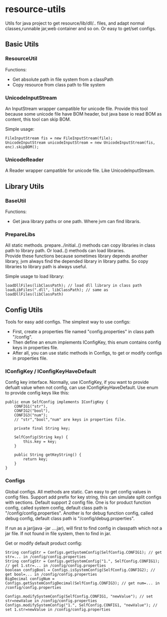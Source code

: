 # resource-utils
Utils for java project to get resource/lib/dll/.. files, and adapt normal classes,runnable jar,web container and so on. Or easy to get/set configs.


## Basic Utils

### ResourceUtil
Functions:

- Get absolute path in file system from a classPath
- Copy resource from class path to file system

### UnicodeInputStream
An InputStream wrapper campatible for unicode file. Provide this tool because some unicode file have BOM header, but java base io read BOM as content, this tool can skip BOM.

Simple usage:

    FileInputStream fis = new FileInputStream(file);
    UnicodeInputStream unicodeInputStream = new UnicodeInputStream(fis, enc).skipBOM();
	

### UnicodeReader
A Reader wrapper campatible for unicode file. Like UnicodeInputStream.


## Library Utils

### BaseUtil
Functions:

- Get java library paths or one path. Where jvm can find libraris.

### PrepareLibs
All static methods. prepare../initial..() methods can copy libraries in class path to library path. Or load..() methods can load libraries.  
Provide these functions because sometimes library depends another library, jvm always find the depended library in library paths. So copy libraries to library path is always useful.

Simple usage to load library:

    loadDllFiles(libClassPath); // load dll library in class path
    loadLibFiles(".dll", libClassPath); // same as loadDllFiles(libClassPath)

## Config Utils
Tools for easy add configs. The simplest way to use configs:

- First, create a properties file named "config.properties" in class path "/config".<br/>
- Then define an enum implements IConfigKey, this enum contains config keys in properties file.<br/>
- After all, you can use static methods in Configs, to get or modify configs in properties file.

### IConfigKey / IConfigKeyHaveDefault
Config key interface. Normally, use IConfigKey, if you want to provide defualt value when not config, can use IConfigKeyHaveDefault.
Use enum to provide config keys like this:

    public enum SelfConfig implements IConfigKey {
        CONFIG1("str"), 
        CONFIG2("bool"),
        CONFIG3("num");
        // "str","bool","num" are keys in properties file. 
  
        private final String key;
  
        SelfConfig(String key) {
            this.key = key;
        }
  
        public String getKeyString() {
            return key;
        }
    }

### Configs
Global configs. All methods are static. Can easy to get config values in config files. Support add prefix for key string, this can simulate split configs with sections.
Default support 2 config file. One is for product function config, called system config, default class path is "/config/config.properties". Another is for debug function config, called debug config, default class path is "/config/debug.properties".

If run as a jar(java -jar ....jar), will first to find config in classpath which not a jar file. If not found in file system, then to find in jar.

Get or modify default product config:

    String configStr = Configs.getSystemConfig(SelfConfig.CONFIG1); // get str=... in /config/config.properties
    String configStr = Configs.getSystemConfig("1.", SelfConfig.CONFIG1); // get 1.str=... in /config/config.properties
    boolean configBool = Configs.isSystemConfig(SelfConfig.CONFIG2); // get bool=... in /config/config.properties
    BigDecimal configNum = Configs.getSystemConfigDecimal(SelfConfig.CONFIG3); // get num=... in /config/config.properties
    
    Configs.modifySystemConfig(SelfConfig.CONFIG1, "newValue"); // set str=newValue in /config/config.properties
    Configs.modifySystemConfig("1.", SelfConfig.CONFIG1, "newValue"); // set 1.str=newValue in /config/config.properties